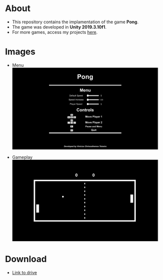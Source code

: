 # About
- This repository contains the implamentation of the game **Pong**.
- The game was developed in **Unity 2019.3.10f1**.
- For more games, access my projects [here](https://github.com/ViniciusChrisosthemos/Projetos).

# Images
- Menu
![Menu](https://github.com/ViniciusChrisosthemos/Pong/blob/master/Images/Menu.png)


- Gameplay
![Gameplay](https://github.com/ViniciusChrisosthemos/Pong/blob/master/Images/Gameplay.png)

# Download
- [Link to drive](https://drive.google.com/file/d/1PYbV0q-_NhHkYubV-pJPRnw_wOS8xkfX/view?usp=sharing)
